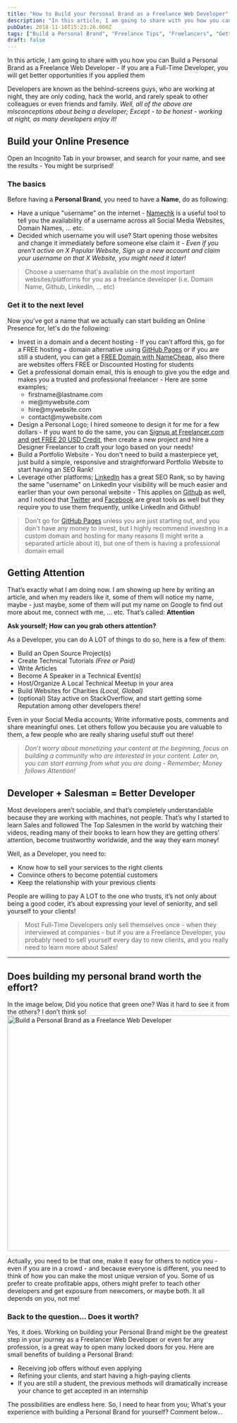 ```yaml
---
title: "How to Build your Personal Brand as a Freelance Web Developer"
description: "In this article, I am going to share with you how you can Build a Personal Brand as a Freelance Web Developer - If you are a Full-Time Developer, you will get b"
pubDate: 2018-11-10T15:23:26.000Z
tags: ["Build a Personal Brand", "Freelance Tips", "Freelancers", "Getting Clients", "Market for yourself", "Online Marketing"]
draft: false
---
```


In this article, I am going to share with you how you can Build a Personal Brand as a Freelance Web Developer - If you are a Full-Time Developer, you will get better opportunities if you applied them

Developers are known as the behind-screens guys, who are working at night, they are only coding, hack the world, and rarely speak to other colleagues or even friends and family. <em>Well, all of the above are misconceptions about being a developer; Except</em> - <em>to be honest -</em> <em>working at night, as many developers enjoy it!</em>
<h2>Build your Online Presence</h2>
Open an Incognito Tab in your browser, and search for your name, and see the results - You might be surprised!
<h3>The basics</h3>
Before having a <strong>Personal Brand</strong>, you need to have a <strong>Name</strong>, do as following:
<ul>
 	<li>Have a unique "username" on the internet - <a href="https://namechk.com">Namechk</a> is a useful tool to tell you the availability of a username across all Social Media Websites, Domain Names, ... etc.</li>
 	<li>Decided which username you will use? Start opening those websites and change it immediately before someone else claim it <em>- Even if you aren't active on X Popular Website, Sign up a new account and claim your username on that X Website, you might need it later!</em></li>
</ul>
<blockquote>Choose a username that's available on the most important websites/platforms for you as a freelance developer (i.e. Domain Name, Github, LinkedIn, ... etc)</blockquote>
<h3>Get it to the next level</h3>
Now you've got a name that we actually can start building an Online Presence for, let's do the following:
<ul>
 	<li>Invest in a domain and a decent hosting - If you can’t afford this, go for a FREE hosting + domain alternative using <a href="https://pages.github.com/">GitHub Pages</a> or if you are still a student, you can get a <a href="https://nc.me/">FREE Domain with NameCheap</a>, also there are websites offers FREE or Discounted Hosting for students</li>
 	<li>Get a professional domain email, this is enough to give you the edge and makes you a trusted and professional freelancer - Here are some examples;
<ul>
 	<li>firstname@lastname.com</li>
 	<li>me@mywebsite.com</li>
 	<li>hire@mywebsite.com</li>
 	<li>contact@mywebsite.com</li>
</ul>
</li>
 	<li>Design a Personal Logo; I hired someone to design it for me for a few dollars - If you want to do the same, you can <a href="https://www.freelancer.com/get/yahyaelharony?f=give">Signup at Freelancer.com and get FREE 20 USD Credit</a>, then create a new project and hire a Designer Freelancer to craft your logo based on your needs!</li>
 	<li>Build a Portfolio Website - You don't need to build a masterpiece yet, just build a simple, responsive and straightforward Portfolio Website to start having an SEO Rank!</li>
 	<li>Leverage other platforms; <a href="https://www.linkedin.com">LinkedIn</a> has a great SEO Rank, so by having the same "username" on LinkedIn your visibility will be much easier and earlier than your own personal website - This applies on <a href="https://github.com">Github</a> as well, and I noticed that <a href="https://twitter.com/">Twitter</a> and <a href="https://www.facebook.com/">Facebook</a> are great tools as well but they require you to use them frequently, unlike LinkedIn and Github!</li>
</ul>
<blockquote>Don't go for <a href="https://pages.github.com/">GitHub Pages</a> unless you are just starting out, and you don't have any money to invest, but I highly recommend investing in a custom domain and hosting for many reasons (I might write a separated article about it), but one of them is having a professional domain email</blockquote>
<h2>Getting Attention</h2>
That’s exactly what I am doing now. I am showing up here by writing an article, and when my readers like it, some of them will notice my name, maybe - just maybe, some of them will put my name on Google to find out more about me, connect with me, … etc. That’s called: <strong>Attention</strong>

<strong>Ask yourself; How can you grab others attention?</strong>

As a Developer, you can do A LOT of things to do so, here is a few of them:
<ul>
 	<li>Build an Open Source Project(s)</li>
 	<li>Create Technical Tutorials <em>(Free or Paid)</em></li>
 	<li>Write Articles</li>
 	<li>Become A Speaker in a Technical Event(s)</li>
 	<li>Host/Organize A Local Technical Meetup in your area</li>
 	<li>Build Websites for Charities <em>(Local, Global)</em></li>
 	<li>(optional) Stay active on StackOverflow, and start getting some Reputation among other developers there!</li>
</ul>
Even in your Social Media accounts; Write informative posts, comments and share meaningful ones. Let others follow you because you are valuable to them, a few people who are really sharing useful stuff out there!
<blockquote><em>Don’t worry about monetizing your content at the beginning, focus on building a community who are interested in your content. Later on, you can start earning from what you are doing</em> - <em>Remember; Money follows Attention!</em></blockquote>
<h2><strong>Developer + Salesman = Better Developer</strong></h2>
Most developers aren’t sociable, and that’s completely understandable because they are working with machines, not people. That’s why I started to learn Sales and followed The Top Salesmen in the world by watching their videos, reading many of their books to learn how they are getting others' attention, become trustworthy worldwide, and the way they earn money!

Well, as a Developer, you need to:
<ul>
 	<li>Know how to sell your services to the right clients</li>
 	<li>Convince others to become potential customers</li>
 	<li>Keep the relationship with your previous clients</li>
</ul>
People are willing to pay A LOT to the one who trusts, it’s not only about being a good coder, it’s about expressing your level of seniority, and sell yourself to your clients!
<blockquote>Most Full-Time Developers only sell themselves once - when they interviewed at companies - but if you are a Freelance Developer, you probably need to sell yourself every day to new clients, and you really need to learn more about Sales!</blockquote>

<hr>

<h2><strong>Does building my personal brand worth the effort?</strong></h2>
In the image below, Did you notice that green one? Was it hard to see it from the others? I don’t think so!

<img class="aligncenter wp-image-173 size-full" title="Build a Personal Brand as a Freelance Web Developer" src="https://www.elharony.com/wp-content/uploads/2018/11/1_ro0Ri9jrfhujUSGltJFhZg.jpeg" alt="Build a Personal Brand as a Freelance Web Developer" width="800" height="533">

Actually, you need to be that one, make it easy for others to notice you - even if you are in a crowd - and because everyone is different, you need to think of how you can make the most unique version of you. Some of us prefer to create profitable apps, others might prefer to teach other developers and get exposure from newcomers, or maybe both. It all depends on you, not me!
<h3>Back to the question... Does it worth?</h3>
Yes, it does. Working on building your Personal Brand might be the greatest step in your journey as a Freelancer Web Developer or even for any profession, is a great way to open many locked doors for you. Here are small benefits of building a Personal Brand:
<ul>
 	<li>Receiving job offers without even applying</li>
 	<li>Refining your clients, and start having a high-paying clients</li>
 	<li>If you are still a student, the previous methods will dramatically increase your chance to get accepted in an internship</li>
</ul>
The possibilities are endless here. So, I need to hear from you; What's your experience with building a Personal Brand for yourself? Comment below...